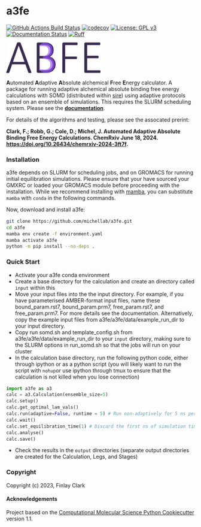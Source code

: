 a3fe
==============================
[//]: # (Badges)
[![GitHub Actions Build Status](https://github.com/michellab/a3fe/workflows/CI/badge.svg)](https://github.com/fjclark/a3fe/actions?query=workflow%3ACI)
[![codecov](https://codecov.io/gh/michellab/a3fe/graph/badge.svg?token=5IGO8SCRRQ)](https://codecov.io/gh/michellab/a3fe)
[![License: GPL v3](https://img.shields.io/badge/License-GPLv3-blue.svg)](https://www.gnu.org/licenses/gpl-3.0)
[![Documentation Status](https://readthedocs.org/projects/a3fe/badge/?version=latest)](https://a3fe.readthedocs.io/en/latest/?badge=latest)
[![Ruff](https://img.shields.io/endpoint?url=https://raw.githubusercontent.com/astral-sh/ruff/main/assets/badge/v2.json)](https://github.com/astral-sh/ruff)
      
<img src="./a3fe_logo.png" alt="Alt text" style="width: 50%; height: 50%;">

**A**utomated **A**daptive **A**bsolute alchemical **F**ree **E**nergy calculator. A package for running adaptive alchemical absolute binding free energy calculations with SOMD (distributed within [sire](https://sire.openbiosim.org/)) using adaptive protocols based on an ensemble of simulations. This requires the SLURM scheduling system. Please see the [**documentation**](https://a3fe.readthedocs.io/en/latest/?badge=latest).

For details of the algorithms and testing, please see the assocated prerint: 

**Clark, F.; Robb, G.; Cole, D.; Michel, J. Automated Adaptive Absolute Binding Free Energy Calculations. ChemRxiv June 18, 2024. https://doi.org/10.26434/chemrxiv-2024-3ft7f.**

### Installation

a3fe depends on SLURM for scheduling jobs, and on GROMACS for running initial equilibration simulations. Please ensure that your have sourced your GMXRC or loaded your GROMACS module before proceeding with the installation. While we recommend installing with [mamba](https://mamba.readthedocs.io/en/latest/installation/mamba-installation.html), you can substitute `mamba` with `conda` in the following commands.

Now, download and install a3fe:
```bash
git clone https://github.com/michellab/a3fe.git
cd a3fe
mamba env create -f environment.yaml
mamba activate a3fe
python -m pip install --no-deps .
```

### Quick Start

- Activate your a3fe conda environment 
- Create a base directory for the calculation and create an directory called `input` within this
- Move your input files into the the input directory. For example, if you have parameterised AMBER-format input files, name these bound_param.rst7, bound_param.prm7, free_param.rst7, and free_param.prm7. For more details see the documentation. Alternatively, copy the example input files from a3fe/a3fe/data/example_run_dir to your input directory.
- Copy run somd.sh and template_config.sh from a3fe/a3fe/data/example_run_dir to your `input` directory, making sure to the SLURM options in run_somd.sh so that the jobs will run on your cluster
- In the calculation base directory, run the following python code, either through ipython or as a python script (you will likely want to run the script with `nohup`or use ipython through tmux to ensure that the calculation is not killed when you lose connection)

```python
import a3fe as a3 
calc = a3.Calculation(ensemble_size=5)
calc.setup()
calc.get_optimal_lam_vals()
calc.run(adaptive=False, runtime = 5) # Run non-adaptively for 5 ns per replicate
calc.wait()
calc.set_equilibration_time(1) # Discard the first ns of simulation time
calc.analyse()
calc.save()
```

- Check the results in the ``output`` directories (separate output directories are created for the Calculation, Legs, and Stages)

### Copyright

Copyright (c) 2023, Finlay Clark


#### Acknowledgements
 
Project based on the 
[Computational Molecular Science Python Cookiecutter](https://github.com/molssi/cookiecutter-cms) version 1.1.
